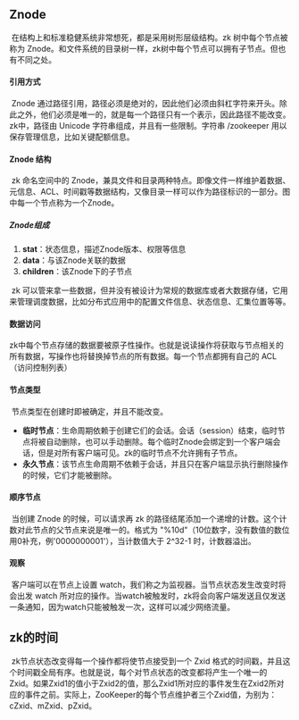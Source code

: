 ## Znode

​		在结构上和标准稳健系统非常想死，都是采用树形层级结构。zk 树中每个节点被称为 Znode。和文件系统的目录树一样，zk树中每个节点可以拥有子节点。但也有不同之处。



#### 引用方式

​		Znode 通过路径引用，路径必须是绝对的，因此他们必须由斜杠字符来开头。除此之外，他们必须是唯一的，就是每一个路径只有一个表示，因此路径不能改变。zk中，路径由 Unicode 字符串组成，并且有一些限制。字符串 /zookeeper 用以保存管理信息，比如关键配额信息。



#### Znode 结构

​		zk 命名空间中的 Znode，兼具文件和目录两种特点。即像文件一样维护着数据、元信息、ACL、时间戳等数据结构，又像目录一样可以作为路径标识的一部分。图中每一个节点称为一个Znode。

##### Znode组成

1. **stat**：状态信息，描述Znode版本、权限等信息
2. **data**：与该Znode关联的数据
3. **children**：该Znode下的子节点

​		zk 可以管来拿一些数据，但并没有被设计为常规的数据库或者大数据存储，它用来管理调度数据，比如分布式应用中的配置文件信息、状态信息、汇集位置等等。



#### 数据访问

​		zk中每个节点存储的数据要被原子性操作。也就是说读操作将获取与节点相关的所有数据，写操作也将替换掉节点的所有数据。每一个节点都拥有自己的 ACL（访问控制列表）



#### 节点类型

​		节点类型在创建时即被确定，并且不能改变。

- **临时节点**：生命周期依赖于创建它们的会话。会话（session）结束，临时节点将被自动删除，也可以手动删除。每个临时Znode会绑定到一个客户端会话，但是对所有客户端可见。zk的临时节点不允许拥有子节点。
- **永久节点**：该节点生命周期不依赖于会话，并且只在客户端显示执行删除操作的时候，它们才能被删除。



#### 顺序节点

​		当创建 Znode 的时候，可以请求再 zk 的路径结尾添加一个递增的计数。这个计数对此节点的父节点来说是唯一的。格式为 "%10d"（10位数字，没有数值的数位用0补充，例'0000000001'），当计数值大于 2^32-1 时，计数器溢出。



#### 观察

​		客户端可以在节点上设置 watch，我们称之为监视器。当节点状态发生改变时将会出发 watch 所对应的操作。当watch被触发时，zk将会向客户端发送且仅发送一条通知，因为watch只能被触发一次，这样可以减少网络流量。



## zk的时间

​		zk节点状态改变得每一个操作都将使节点接受到一个 Zxid 格式的时间戳，并且这个时间戳全局有序。也就是说，每个对节点状态的改变都将产生一个唯一的 Zxid。如果Zxid1的值小于Zxid2的值，那么Zxid1所对应的事件发生在Zxid2所对应的事件之前。实际上，ZooKeeper的每个节点维护者三个Zxid值，为别为：cZxid、mZxid、pZxid。


































